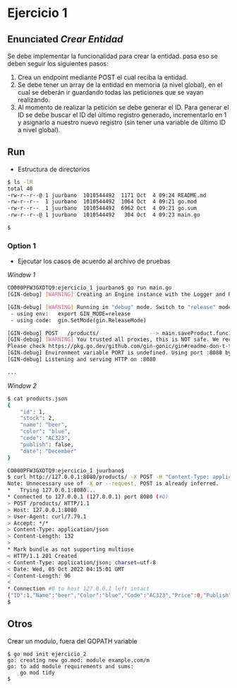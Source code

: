 # Ejercicio 1

## Enunciated *_Crear Entidad_*

Se debe implementar la funcionalidad para crear la entidad. pasa eso se deben seguir los siguientes pasos:

1. Crea un endpoint mediante POST el cual reciba la entidad.
2. Se debe tener un array de la entidad en memoria (a nivel global), en el cual se deberán ir guardando todas las peticiones que se vayan realizando.
3. Al momento de realizar la petición se debe generar el ID. Para generar el ID se debe buscar el ID del último registro generado, incrementarlo en 1 y asignarlo a nuestro nuevo registro (sin tener una variable de último ID a nivel global).

## Run 

- Estructura de directorios

```bash
$ ls -lR
total 40
-rw-r--r--@ 1 juurbano  1010544492  1171 Oct  4 09:24 README.md
-rw-r--r--  1 juurbano  1010544492  1064 Oct  4 09:21 go.mod
-rw-r--r--  1 juurbano  1010544492  6962 Oct  4 09:21 go.sum
-rw-r--r--@ 1 juurbano  1010544492   304 Oct  4 09:23 main.go

$
```

### Option 1

- Ejecutar los casos de acuerdo al archivo de pruebas

*Window 1*

```bash
CO000PFW3GXDTQ9:ejercicio_1 juurbano$ go run main.go
[GIN-debug] [WARNING] Creating an Engine instance with the Logger and Recovery middleware already attached.

[GIN-debug] [WARNING] Running in "debug" mode. Switch to "release" mode in production.
 - using env:   export GIN_MODE=release
 - using code:  gin.SetMode(gin.ReleaseMode)

[GIN-debug] POST   /products/                --> main.saveProduct.func1 (3 handlers)
[GIN-debug] [WARNING] You trusted all proxies, this is NOT safe. We recommend you to set a value.
Please check https://pkg.go.dev/github.com/gin-gonic/gin#readme-don-t-trust-all-proxies for details.
[GIN-debug] Environment variable PORT is undefined. Using port :8080 by default
[GIN-debug] Listening and serving HTTP on :8080

...

```

*Window 2*

```bash
$ cat products.json
{
    "id": 1,
    "stock": 2,
    "name": "beer",
    "color": "blue",
    "code": "AC323",
    "publish": false,
    "date": "December"
}

CO000PFW3GXDTQ9:ejercicio_1 juurbano$
$ curl http://127.0.0.1:8080/products/ -X POST -H "Content-Type: application/json" -d @products.json -vvv ; echo "" | cat -e
Note: Unnecessary use of -X or --request, POST is already inferred.
*   Trying 127.0.0.1:8080...
* Connected to 127.0.0.1 (127.0.0.1) port 8080 (#0)
> POST /products/ HTTP/1.1
> Host: 127.0.0.1:8080
> User-Agent: curl/7.79.1
> Accept: */*
> Content-Type: application/json
> Content-Length: 132
>
* Mark bundle as not supporting multiuse
< HTTP/1.1 201 Created
< Content-Type: application/json; charset=utf-8
< Date: Wed, 05 Oct 2022 04:15:01 GMT
< Content-Length: 96
<
* Connection #0 to host 127.0.0.1 left intact
{"ID":1,"Name":"beer","Color":"blue","Code":"AC323","Price":0,"Publish":false,"Date":"December"}$
$

```


## Otros

Crear un modulo, fuera del GOPATH variable

```
$ go mod init ejercicio_2
go: creating new go.mod: module example.com/m
go: to add module requirements and sums:
	go mod tidy
$
```

